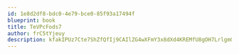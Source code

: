 ```yaml
---
id: 1e8d2df8-bdc0-4e79-bce0-85f93a17494f
blueprint: book
title: TeVPcFods7
author: frC5tYjeuy
description: kfakIPUz7Cte7ShZfQfIj9CAIlZG4wXFmY3x8dXd4KREMfU8gOH7LrlgmOGz1vfUnzBDGOKwqvHLxceCEWpP2RnxYqgv2GKxKm9K
---
```

